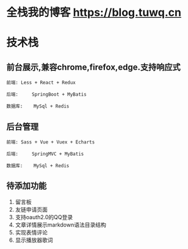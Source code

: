 # 全栈我的博客 https://blog.tuwq.cn
# 技术栈
## 前台展示,兼容chrome,firefox,edge.支持响应式
	前端:	Less + React + Redux
	
	后端: 	SpringBoot + MyBatis
	
	数据库:	MySql + Redis

## 后台管理
	前端:	Sass + Vue + Vuex + Echarts
	
	后端: 	SpringMVC + MyBatis 
	
	数据库:	MySql + Redis

## 待添加功能
1. 留言板
2. 友链申请页面
3. 支持oauth2.0的QQ登录
4. 文章详情展示markdown语法目录结构
5. 实现表情评论
6. 显示播放器歌词
